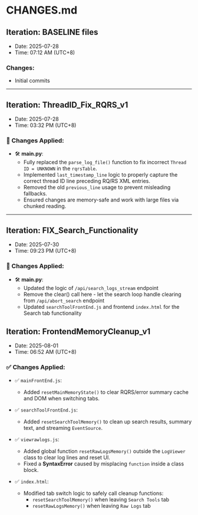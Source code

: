 # CHANGES.md

## Iteration: BASELINE files
- Date: 2025-07-28
- Time: 07:12 AM (UTC+8)

### Changes:
- Initial commits

---

## Iteration: ThreadID_Fix_RQRS_v1  
- Date: 2025-07-28  
- Time: 03:32 PM (UTC+8)  

### 🔧 Changes Applied:
- 🛠️ **main.py**:
  - Fully replaced the `parse_log_file()` function to fix incorrect `Thread ID = UNKNOWN` in the `rqrsTable`.
  - Implemented `last_timestamp_line` logic to properly capture the correct thread ID line preceding RQ/RS XML entries.
  - Removed the old `previous_line` usage to prevent misleading fallbacks.
  - Ensured changes are memory-safe and work with large files via chunked reading.

---

## Iteration: FIX_Search_Functionality  
- Date: 2025-07-30  
- Time: 09:23 PM (UTC+8)  

### 🔧 Changes Applied:
- 🛠️ **main.py**:
  - Updated the logic of `/api/search_logs_stream` endpoint
  - Remove the clear() call here - let the search loop handle clearing from `/api/abort_search` endpoint
  - Updated `searchToolFrontEnd.js` and frontend `index.html` for the Search tab functionality

## Iteration: FrontendMemoryCleanup_v1  
- Date: 2025-08-01  
- Time: 06:52 AM (UTC+8)  

### ✅ Changes Applied:
- ✅ `mainFrontEnd.js`:
  - Added `resetMainMemoryState()` to clear RQRS/error summary cache and DOM when switching tabs.

- ✅ `searchToolFrontEnd.js`:
  - Added `resetSearchToolMemory()` to clean up search results, summary text, and streaming `EventSource`.

- ✅ `viewrawlogs.js`:
  - Added global function `resetRawLogsMemory()` outside the `LogViewer` class to clear log lines and reset UI.
  - Fixed a **SyntaxError** caused by misplacing `function` inside a class block.

- ✅ `index.html`:
  - Modified tab switch logic to safely call cleanup functions:
    - `resetSearchToolMemory()` when leaving `Search Tools` tab
    - `resetRawLogsMemory()` when leaving `Raw Logs` tab
